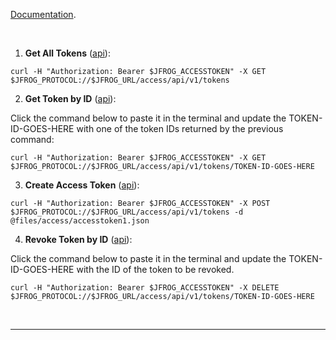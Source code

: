 <!-- Access Tokens Management -->

[Documentation](https://www.jfrog.com/confluence/display/JFROG/Access+Tokens).

<br/>


1. **Get All Tokens** ([api](https://www.jfrog.com/confluence/display/JFROG/Artifactory+REST+API#ArtifactoryRESTAPI-GetTokens.1)):
  
  ```execute
  curl -H "Authorization: Bearer $JFROG_ACCESSTOKEN" -X GET $JFROG_PROTOCOL://$JFROG_URL/access/api/v1/tokens 
  ```

2. **Get Token by ID** ([api](https://www.jfrog.com/confluence/display/JFROG/Artifactory+REST+API#ArtifactoryRESTAPI-GetTokenbyID)):
  
  Click the command below to paste it in the terminal and update the TOKEN-ID-GOES-HERE with one of the token IDs returned by the previous command:
  ```copy-and-edit
  curl -H "Authorization: Bearer $JFROG_ACCESSTOKEN" -X GET $JFROG_PROTOCOL://$JFROG_URL/access/api/v1/tokens/TOKEN-ID-GOES-HERE 
  ```


3. **Create Access Token** ([api](https://www.jfrog.com/confluence/display/JFROG/Artifactory+REST+API#ArtifactoryRESTAPI-CreateToken.1)):
  
  ```execute
  curl -H "Authorization: Bearer $JFROG_ACCESSTOKEN" -X POST $JFROG_PROTOCOL://$JFROG_URL/access/api/v1/tokens -d @files/access/accesstoken1.json
  ```

4. **Revoke Token by ID** ([api](https://www.jfrog.com/confluence/display/JFROG/Artifactory+REST+API#ArtifactoryRESTAPI-RevokeTokenbyIDrevoketokenbyid)):
  
  Click the command below to paste it in the terminal and update the TOKEN-ID-GOES-HERE with the ID of the token to be revoked. 
  ```copy-and-edit
  curl -H "Authorization: Bearer $JFROG_ACCESSTOKEN" -X DELETE $JFROG_PROTOCOL://$JFROG_URL/access/api/v1/tokens/TOKEN-ID-GOES-HERE 
  ```

<br/>

---